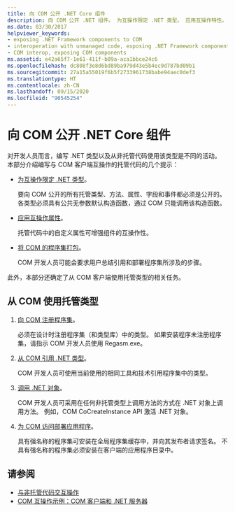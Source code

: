 ```yaml
---
title: 向 COM 公开 .NET Core 组件
description: 向 COM 公开 .NET 组件。 为互操作限定 .NET 类型。 应用互操作特性。 将 COM 的程序集打包。 从 COM 使用托管类型。
ms.date: 03/30/2017
helpviewer_keywords:
- exposing .NET Framework components to COM
- interoperation with unmanaged code, exposing .NET Framework components
- COM interop, exposing COM components
ms.assetid: e42a65f7-1e61-411f-b09a-aca1bbce24c6
ms.openlocfilehash: dc808f3e8d6bd89ba979d43e5b4ec9d787bd09b1
ms.sourcegitcommit: 27a15a55019f6b5f2733961738babe94aec0def3
ms.translationtype: HT
ms.contentlocale: zh-CN
ms.lasthandoff: 09/15/2020
ms.locfileid: "90545254"
---
```

# <a name="exposing-net-components-to-com"></a>向 COM 公开 .NET Core 组件

对开发人员而言，编写 .NET 类型以及从非托管代码使用该类型是不同的活动。 本部分介绍编写与 COM 客户端互操作的托管代码的几个提示：

- [为互操作限定 .NET 类型](../../standard/native-interop/qualify-net-types-for-interoperation.md)。

     要向 COM 公开的所有托管类型、方法、属性、字段和事件都必须是公开的。 各类型必须具有公共无参数默认构造函数，通过 COM 只能调用该构造函数。

- [应用互操作属性](../../standard/native-interop/apply-interop-attributes.md)。

     托管代码中的自定义属性可增强组件的互操作性。

- [将 COM 的程序集打包](packaging-an-assembly-for-com.md)。

     COM 开发人员可能会要求用户总结引用和部署程序集所涉及的步骤。

 此外，本部分还确定了从 COM 客户端使用托管类型的相关任务。

## <a name="to-consume-a-managed-type-from-com"></a>从 COM 使用托管类型

1. [向 COM 注册程序集](registering-assemblies-with-com.md)。

     必须在设计时注册程序集（和类型库）中的类型。 如果安装程序未注册程序集，请指示 COM 开发人员使用 Regasm.exe。

2. [从 COM 引用 .NET 类型](how-to-reference-net-types-from-com.md)。

     COM 开发人员可使用当前使用的相同工具和技术引用程序集中的类型。

3. [调用 .NET 对象](/previous-versions/dotnet/netframework-4.0/8hw8h46b(v=vs.100))。

     COM 开发人员可采用在任何非托管类型上调用方法的方式在 .NET 对象上调用方法。 例如，COM CoCreateInstance API 激活 .NET 对象。

4. [为 COM 访问部署应用程序](/previous-versions/dotnet/netframework-4.0/c2850st8(v=vs.100))。

     具有强名称的程序集可安装在全局程序集缓存中，并向其发布者请求签名。 不具有强名称的程序集必须安装在客户端的应用程序目录中。

## <a name="see-also"></a>请参阅

- [与非托管代码交互操作](index.md)
- [COM 互操作示例：COM 客户端和 .NET 服务器](com-interop-sample-com-client-and-net-server.md)
